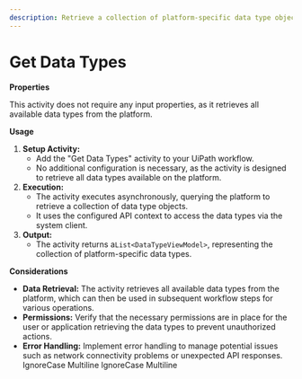 ```yaml
---
description: Retrieve a collection of platform-specific data type objects.
---
```


# Get Data Types

**Properties**

This activity does not require any input properties, as it retrieves all available data types from the platform.

**Usage**

1. **Setup Activity:**
   * Add the "Get Data Types" activity to your UiPath workflow.
   * No additional configuration is necessary, as the activity is designed to retrieve all data types available on the platform.
2. **Execution:**
   * The activity executes asynchronously, querying the platform to retrieve a collection of data type objects.
   * It uses the configured API context to access the data types via the system client.
3. **Output:**
   * The activity returns a`List<DataTypeViewModel>`, representing the collection of platform-specific data types.

**Considerations**

* **Data Retrieval:** The activity retrieves all available data types from the platform, which can then be used in subsequent workflow steps for various operations.
* **Permissions:** Verify that the necessary permissions are in place for the user or application retrieving the data types to prevent unauthorized actions.
* **Error Handling:** Implement error handling to manage potential issues such as network connectivity problems or unexpected API responses.
 IgnoreCase Multiline IgnoreCase Multiline
